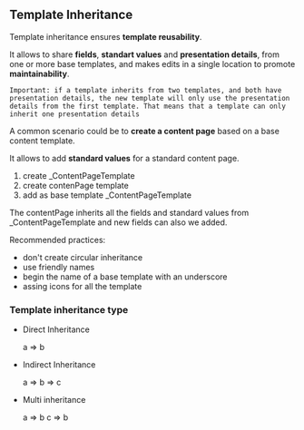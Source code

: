 ## Template Inheritance

Template inheritance ensures **template reusability**.

It allows to share **fields**, **standart values** and **presentation details**, from one or more base templates, and makes edits in a single location to promote **maintainability**.

`Important: if a template inherits from two templates, and both have presentation details, the new template will only use the presentation details from the first template. That means that a template can only inherit one presentation details`

A common scenario could be to **create a content page** based on a base content template.

It allows to add **standard values** for a standard content page.

1. create _ContentPageTemplate
2. create contenPage template
3. add as base template _ContentPageTemplate

The contentPage inherits all the fields and standard values from _ContentPageTemplate and new fields can also we added.

Recommended practices:

- don't create circular inheritance
- use friendly names
- begin the name of a base template with an underscore
- assing icons for all the template

### Template inheritance type

- Direct Inheritance

    a => b

- Indirect Inheritance

    a => b => c

- Multi inheritance

    a => b
    c => b